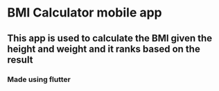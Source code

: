 # BMI Calculator mobile app

## This app is used to calculate the BMI given the height and weight and it ranks based on the result

### Made using flutter
